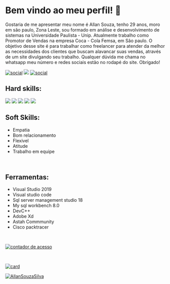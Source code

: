 # Bem vindo ao meu perfil!  👋
Gostaria de me apresentar meu nome é Allan Souza, tenho 29 anos, moro em são paulo, Zona Leste, sou formado em análise e desenvolvimento de sistemas na Universidade Paulista - Unip. Atualmente trabalho como Promotor de Vendas na empresa Coca - Cola Femsa, em São paulo. O objetivo desse site é para trabalhar como freelancer para atender da melhor as necessidades dos clientes que buscam alavancar suas vendas, através de um site divulgando seu trabalho. Qualquer dúvida me chama no whatsapp meu número e redes sociais estão no rodapé do site. Obrigado!
<p>

[![social](https://img.shields.io/badge/Linkedin--blue?style=for-the-badge&logo=linkedin&logoColor=blue)](https://www.linkedin.com/in/allan-souza-silva-794164146/)
<img src="https://img.shields.io/badge/GitHub-100000?style=for-the-badge&logo=github&logoColor=white" />
[![social](https://img.shields.io/badge/Site--red?style=for-the-badge)](https://allan-website-git-main-allansouzasilva.vercel.app/)
</p>

## Hard skills:
<p>
<img src="https://img.shields.io/badge/.NET-5C2D91?style=for-the-badge&logo=.net&logoColor=white" />
<img src="https://img.shields.io/badge/C%23-239120?style=for-the-badge&logo=c-sharp&logoColor=white" />
 <img src="https://img.shields.io/badge/HTML-239120?style=for-the-badge&logo=html5&logoColor=white" />
 <img src="https://img.shields.io/badge/CSS-239120?style=for-the-badge&logo=css3&logoColor=white" />
 <img src="https://img.shields.io/badge/TypeScript-007ACC?style=for-the-badge&logo=typescript&logoColor=white" />
</p>

## Soft Skills: 
 - Empatia 
 - Bom relacionamento 
 - Flexivel 
 - Atitude 
 - Trabalho em equipe
<br>

## Ferramentas:
 - Visual Studio 2019 
 - Visual studio code 
 - Sql server management studio 18
 - My sql workbench 8.0 
 - DevC++ 
 - Adobe Xd 
 - Astah Commmunity
 - Cisco packtracer
  <br>
  <p align=center>

  <a href='https://contador.s12.com.br'><img src='https://contador.s12.com.br/img-Y5B60A7CCZBb52b9-26.gif' border='0' alt='contador de acesso'></a></p>
  <br>
 
[![card](https://github-readme-stats.vercel.app/api?username=AllanSouzaSilva&theme=synthwave)](https://github.com/AllanSouzaSilva/)

[![AllanSouzaSilva](https://github-readme-stats.vercel.app/api/top-langs/?username=AllanSouzaSilva&hide=html&layout=compact&theme=synthwave)](https://github.com/AllanSouzaSilva/) 
